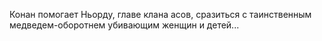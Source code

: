 <!--2021-06-13 11:08:49-->
Конан помогает Ньорду, главе клана асов, сразиться с таинственным медведем-оборотнем убивающим женщин и детей...
